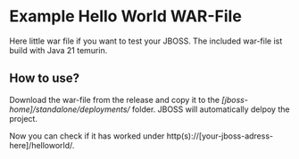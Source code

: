 # Example Hello World WAR-File

Here little war file if you want to test your JBOSS.
The included war-file ist build with Java 21 temurin.

## How to use?
Download the war-file from the release and copy it to the _[jboss-home]/standalone/deployments/_ folder. JBOSS will automatically delpoy the project.

Now you can check if it has worked under http(s)://[your-jboss-adress-here]/helloworld/.
